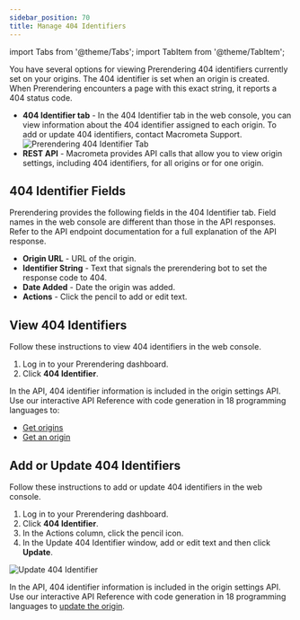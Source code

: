 ```yaml
---
sidebar_position: 70
title: Manage 404 Identifiers
---
```

import Tabs from '@theme/Tabs';
import TabItem from '@theme/TabItem';

You have several options for viewing Prerendering 404 identifiers currently set on your origins. The 404 identifier is set when an origin is created. When Prerendering encounters a page with this exact string, it reports a 404 status code.

- **404 Identifier tab** - In the 404 Identifier tab in the web console, you can view information about the 404 identifier assigned to each origin. To add or update 404 identifiers, contact Macrometa Support.
  ![Prerendering 404 Identifier Tab](/img/prerendering/404-identifier.png)
- **REST API** - Macrometa provides API calls that allow you to view origin settings, including 404 identifiers, for all origins or for one origin.

## 404 Identifier Fields

Prerendering provides the following fields in the 404 Identifier tab. Field names in the web console are different than those in the API responses. Refer to the API endpoint documentation for a full explanation of the API response.

- **Origin URL** - URL of the origin.
- **Identifier String** - Text that signals the prerendering bot to set the response code to 404.
- **Date Added** - Date the origin was added.
- **Actions** - Click the pencil to add or edit text.

## View 404 Identifiers

<Tabs groupId="operating-systems">
<TabItem value="console" label="Web Console">

Follow these instructions to view 404 identifiers in the web console.

1. Log in to your Prerendering dashboard.
2. Click **404 Identifier**.

</TabItem>
<TabItem value="api" label="REST API">

In the API, 404 identifier information is included in the origin settings API. Use our interactive API Reference with code generation in 18 programming languages to:

- [Get origins](https://www.macrometa.com/docs/apiPrerendering#/paths/api-prerender-v1-origins/get)
- [Get an origin](https://www.macrometa.com/docs/apiPrerendering#/paths/api-prerender-v1-origins-origin/get)

</TabItem>
</Tabs>

## Add or Update 404 Identifiers

<Tabs groupId="operating-systems">
<TabItem value="console" label="Web Console">

Follow these instructions to add or update 404 identifiers in the web console.

1. Log in to your Prerendering dashboard.
2. Click **404 Identifier**.
3. In the Actions column, click the pencil icon.
4. In the Update 404 Identifier window, add or edit text and then click **Update**.

![Update 404 Identifier](/img/prerendering/update-404-identifier.png)

</TabItem>
<TabItem value="api" label="REST API">

In the API, 404 identifier information is included in the origin settings API. Use our interactive API Reference with code generation in 18 programming languages to [update the origin](https://www.macrometa.com/docs/apiPrerendering#/paths/api-prerender-v1-origins/patch).

</TabItem>
</Tabs>
